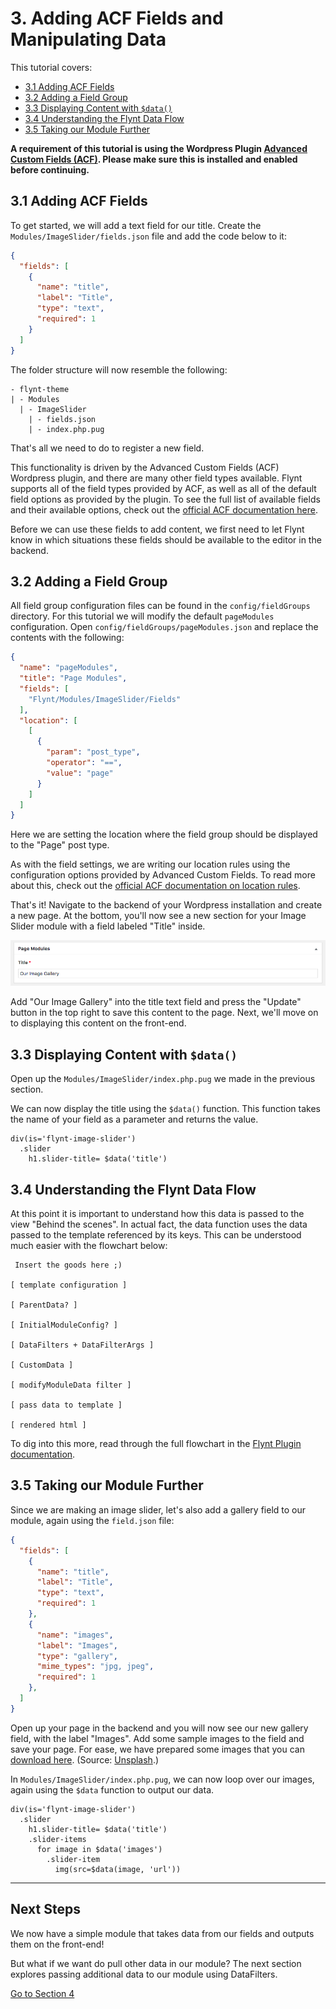 # 3. Adding ACF Fields and Manipulating Data

This tutorial covers:
- [3.1 Adding ACF Fields](#31-adding-acf-fields)
- [3.2 Adding a Field Group](#32-adding-a-field-group)
- [3.3 Displaying Content with `$data()`](#33-displaying-content-with-data)
- [3.4 Understanding the Flynt Data Flow](#34-understanding-the-flynt-data-flow)
- [3.5 Taking our Module Further](#35-taking-our-module-further)

**A requirement of this tutorial is using the Wordpress Plugin [Advanced Custom Fields (ACF)](https://www.advancedcustomfields.com/). Please make sure this is installed and enabled before continuing.**

## 3.1 Adding ACF Fields
To get started, we will add a text field for our title. Create the `Modules/ImageSlider/fields.json` file and add the code below to it:

```json
{
  "fields": [
    {
      "name": "title",
      "label": "Title",
      "type": "text",
      "required": 1
    }
  ]
}
```

The folder structure will now resemble the following:

```
- flynt-theme
| - Modules
  | - ImageSlider
    | - fields.json
    | - index.php.pug
```

That's all we need to do to register a new field.

This functionality is driven by the Advanced Custom Fields (ACF) Wordpress plugin, and there are many other field types available. Flynt supports all of the field types provided by ACF, as well as all of the default field options as provided by the plugin. To see the full list of available fields and their available options, check out the [official ACF documentation here](https://www.advancedcustomfields.com/resources/#field-types).

<!-- - Extra: Add fields quicker using our acf-field-snippets. For atom + sublime text. Coming soon?! -->

Before we can use these fields to add content, we first need to let Flynt know in which situations these fields should be available to the editor in the backend.

## 3.2 Adding a Field Group

All field group configuration files can be found in the `config/fieldGroups` directory. For this tutorial we will modify the default `pageModules` configuration. Open `config/fieldGroups/pageModules.json` and replace the contents with the following:

```json
{
  "name": "pageModules",
  "title": "Page Modules",
  "fields": [
    "Flynt/Modules/ImageSlider/Fields"
  ],
  "location": [
    [
      {
        "param": "post_type",
        "operator": "==",
        "value": "page"
      }
    ]
  ]
}
```

<!-- TODO: explain the fields/modules/imageslider/fields line.  -->

Here we are setting the location where the field group should be displayed to the "Page" post type.

As with the field settings, we are writing our location rules using the configuration options provided by Advanced Custom Fields. To read more about this, check out the [official ACF documentation on location rules](https://www.advancedcustomfields.com/resources/custom-location-rules/).

That's it! Navigate to the backend of your Wordpress installation and create a new page. At the bottom, you'll now see a new section for your Image Slider module with a field labeled "Title" inside.

![Title Field Screenshot](../assets/first-module-field.png)

Add "Our Image Gallery" into the title text field and press the "Update" button in the top right to save this content to the page. Next, we'll move on to displaying this content on the front-end.

## 3.3 Displaying Content with `$data()`
Open up the `Modules/ImageSlider/index.php.pug` we made in the previous section.

We can now display the title using the `$data()` function. This function takes the name of your field as a parameter and returns the value.

```jade
div(is='flynt-image-slider')
  .slider
    h1.slider-title= $data('title')
```

## 3.4 Understanding the Flynt Data Flow

At this point it is important to understand how this data is passed to the view "Behind the scenes". In actual fact, the data function uses the data passed to the template referenced by its keys. This can be understood much easier with the flowchart below:

```
 Insert the goods here ;)

[ template configuration ]

[ ParentData? ]

[ InitialModuleConfig? ]

[ DataFilters + DataFilterArgs ]

[ CustomData ]

[ modifyModuleData filter ]

[ pass data to template ]

[ rendered html ]
```

To dig into this more, read through the full flowchart in the [Flynt Plugin documentation](/add-link).

## 3.5 Taking our Module Further
Since we are making an image slider, let's also add a gallery field to our module, again using the `field.json` file:

```json
{
  "fields": [
    {
      "name": "title",
      "label": "Title",
      "type": "text",
      "required": 1
    },
    {
      "name": "images",
      "label": "Images",
      "type": "gallery",
      "mime_types": "jpg, jpeg",
      "required": 1
    },
  ]
}
```

Open up your page in the backend and you will now see our new gallery field, with the label "Images". Add some sample images to the field and save your page. For ease, we have prepared some images that you can [download here](/add-link). (Source: [Unsplash](https://unsplash.com).)

In `Modules/ImageSlider/index.php.pug`, we can now loop over our images, again using the `$data` function to output our data.

```jade
div(is='flynt-image-slider')
  .slider
    h1.slider-title= $data('title')
    .slider-items
      for image in $data('images')
        .slider-item
          img(src=$data(image, 'url'))
```

---

## Next Steps

We now have a simple module that takes data from our fields and outputs them on the front-end!

But what if we want do pull other data in our module? The next section explores passing additional data to our module using DataFilters.

<a href="datafilters.md" class="btn btn-primary">Go to Section 4</a>
